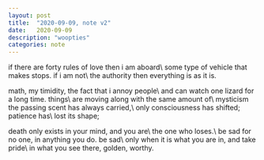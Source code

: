 ```yaml
---
layout: post
title:  "2020-09-09, note v2"
date:   2020-09-09
description: "woopties"
categories: note
---
```

if there are forty rules of love then i am aboard\\
some type of vehicle that makes stops. if i am not\\
the authority then everything is as it is.

math, my timidity, the fact that i annoy people\\
and can watch one lizard for a long time. things\\
are moving along with the same amount of\\
mysticism the passing scent has always carried,\\
only consciousness has shifted; patience has\\
lost its shape;

death only exists in your mind, and you are\\
the one who loses.\\
be sad for no one, in anything you do. be sad\\
only when it is what you are in, and take pride\\
in what you see there, golden, worthy.
